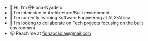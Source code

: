 - 👋 Hi, I’m @Fiona-Nyadero
- 👀 I’m interested in Architecture/Built environment 
- 🌱 I’m currently learning Software Engineering at ALX-Africa
- 💞️ I’m looking to collaborate on Tech projects focusing on the built environment 
- 📪 Reach me at fionaochola@gmail.com

<!---
Fiona-Nyadero/Fiona-Nyadero is a ✨ special ✨ repository because its `README.md` (this file) appears on your GitHub profile.
You can click the Preview link to take a look at your changes.
--->

